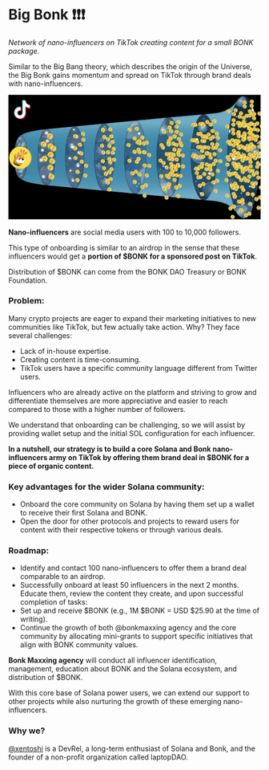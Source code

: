 # Big Bonk ❗️❗️❗️

_Network of nano-influencers on TikTok creating content for a small BONK package._

Similar to the Big Bang theory, which describes the origin of the Universe, the Big Bonk gains momentum and spread on TikTok through brand deals with nano-influencers.

![](big-bonk-colorized.png)

**Nano-influencers** are social media users with 100 to 10,000 followers.

This type of onboarding is similar to an airdrop in the sense that these influencers would get a **portion of $BONK for a sponsored post on TikTok**.

Distribution of $BONK can come from the BONK DAO Treasury or BONK Foundation.

### Problem: 

Many crypto projects are eager to expand their marketing initiatives to new communities like TikTok, but few actually take action. Why? They face several challenges:

- Lack of in-house expertise.
- Creating content is time-consuming.
- TikTok users have a specific community language different from Twitter users.

Influencers who are already active on the platform and striving to grow and differentiate themselves are more appreciative and easier to reach compared to those with a higher number of followers.

We understand that onboarding can be challenging, so we will assist by providing wallet setup and the initial SOL configuration for each influencer.

**In a nutshell, our strategy is to build a core Solana and Bonk nano-influencers army on TikTok by offering them brand deal in $BONK for a piece of organic content.**  

### Key advantages for the wider Solana community: 
- Onboard the core community on Solana by having them set up a wallet to receive their first Solana and BONK.
- Open the door for other protocols and projects to reward users for content with their respective tokens or through various deals.

### Roadmap:

- Identify and contact 100 nano-influencers to offer them a brand deal comparable to an airdrop.
- Successfully onboard at least 50 influencers in the next 2 months. Educate them, review the content they create, and upon successful completion of tasks:
- Set up and receive $BONK (e.g., 1M $BONK = USD $25.90 at the time of writing).
- Continue the growth of both @bonkmaxxing agency and the core community by allocating mini-grants to support specific initiatives that align with BONK community values.

**Bonk Maxxing agency** will conduct all influencer identification, management, education about BONK and the Solana ecosystem, and distribution of $BONK.

With this core base of Solana power users, we can extend our support to other projects while also nurturing the growth of these emerging nano-influencers.


### Why we? 

[@xentoshi](https://twitter.com/xentoshi) is a DevRel, a long-term enthusiast of Solana and Bonk, and the founder of a non-profit organization called laptopDAO.